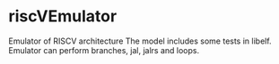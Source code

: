 # riscVEmulator
Emulator of RISCV architecture
The model includes some tests in libelf.
Emulator can perform branches, jal, jalrs and loops.
